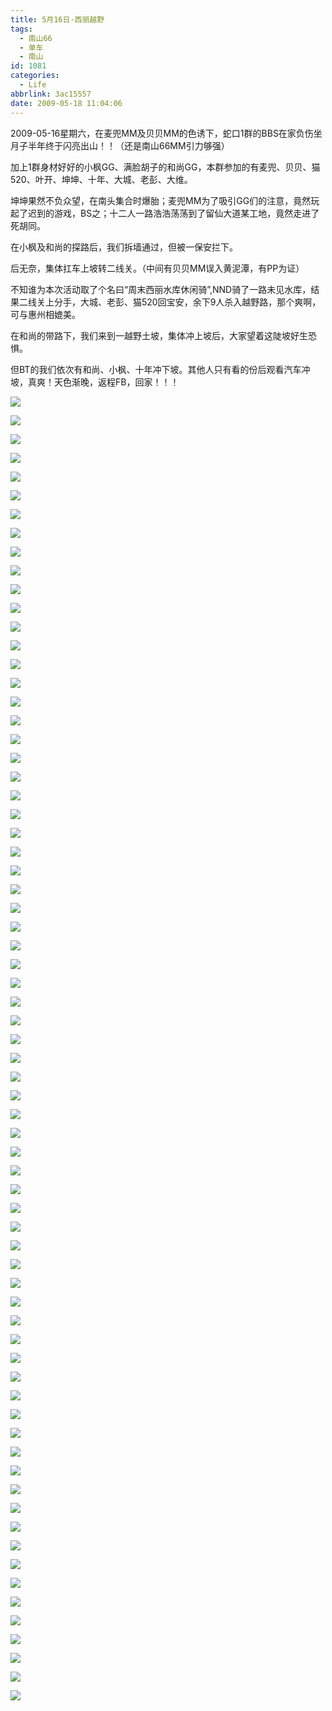 ```yaml
---
title: 5月16日·西丽越野
tags:
  - 南山66
  - 单车
  - 南山
id: 1081
categories:
  - Life
abbrlink: 3ac15557
date: 2009-05-18 11:04:06
---
```


2009-05-16星期六，在麦兜MM及贝贝MM的色诱下，蛇口1群的BBS在家负伤坐月子半年终于闪亮出山！！（还是南山66MM引力够强）

加上1群身材好好的小枫GG、满脸胡子的和尚GG，本群参加的有麦兜、贝贝、猫520、叶开、坤坤、十年、大城、老彭、大维。

坤坤果然不负众望，在南头集合时爆胎；麦兜MM为了吸引GG们的注意，竟然玩起了迟到的游戏，BS之；十二人一路浩浩荡荡到了留仙大道某工地，竟然走进了死胡同。

在小枫及和尚的探路后，我们拆墙通过，但被一保安拦下。

后无奈，集体扛车上坡转二线关。（中间有贝贝MM误入黄泥潭，有PP为证）

不知谁为本次活动取了个名曰“周末西丽水库休闲骑”,NND骑了一路未见水库，结果二线关上分手，大城、老彭、猫520回宝安，余下9人杀入越野路，那个爽啊，可与惠州相媲美。

在和尚的带路下，我们来到一越野土坡，集体冲上坡后，大家望着这陡坡好生恐惧。

但BT的我们依次有和尚、小枫、十年冲下坡。其他人只有看的份后观看汽车冲坡，真爽！天色渐晚，返程FB，回家！！！

![](/images/2009/05/18_20090518_11238.jpg)
<!--more-->
![](/images/2009/05/18_20090518_11239.jpg)

![](/images/2009/05/18_20090518_11240.jpg)

![](/images/2009/05/18_20090518_11241.jpg)

![](/images/2009/05/18_20090518_11242.jpg)

![](/images/2009/05/18_20090518_11243.jpg)

![](/images/2009/05/18_20090518_11244.jpg)

![](/images/2009/05/18_20090518_11245.jpg)

![](/images/2009/05/18_20090518_11246.jpg)

![](/images/2009/05/18_20090518_11247.jpg)

![](/images/2009/05/18_20090518_11248.jpg)

![](/images/2009/05/18_20090518_11249.jpg)

![](/images/2009/05/18_20090518_11250.jpg)

![](/images/2009/05/18_20090518_11251.jpg)

![](/images/2009/05/18_20090518_11252.jpg)

![](/images/2009/05/18_20090518_11253.jpg)

![](/images/2009/05/18_20090518_11254.jpg)

![](/images/2009/05/18_20090518_11255.jpg)

![](/images/2009/05/18_20090518_11256.jpg)

![](/images/2009/05/18_20090518_11257.jpg)

![](/images/2009/05/18_20090518_11258.jpg)

![](/images/2009/05/18_20090518_11259.jpg)

![](/images/2009/05/18_20090518_11260.jpg)

![](/images/2009/05/18_20090518_11261.jpg)

![](/images/2009/05/18_20090518_11262.jpg)

![](/images/2009/05/18_20090518_11263.jpg)

![](/images/2009/05/18_20090518_11264.jpg)

![](/images/2009/05/18_20090518_11265.jpg)

![](/images/2009/05/18_20090518_11266.jpg)

![](/images/2009/05/18_20090518_11267.jpg)

![](/images/2009/05/18_20090518_11268.jpg)

![](/images/2009/05/18_20090518_11269.jpg)

![](/images/2009/05/18_20090518_11270.jpg)

![](/images/2009/05/18_20090518_11271.jpg)

![](/images/2009/05/18_20090518_11272.jpg)

![](/images/2009/05/18_20090518_11273.jpg)

![](/images/2009/05/18_20090518_11274.jpg)

![](/images/2009/05/18_20090518_11275.jpg)

![](/images/2009/05/18_20090518_11276.jpg)

![](/images/2009/05/18_20090518_11277.jpg)

![](/images/2009/05/18_20090518_11278.jpg)

![](/images/2009/05/18_20090518_11279.jpg)

![](/images/2009/05/18_20090518_11280.jpg)

![](/images/2009/05/18_20090518_11281.jpg)

![](/images/2009/05/18_20090518_11282.jpg)

![](/images/2009/05/18_20090518_11283.jpg)

![](/images/2009/05/18_20090518_11284.jpg)

![](/images/2009/05/18_20090518_11285.jpg)

![](/images/2009/05/18_20090518_11286.jpg)

![](/images/2009/05/18_20090518_11287.jpg)

![](/images/2009/05/18_20090518_11288.jpg)

![](/images/2009/05/18_20090518_11289.jpg)

![](/images/2009/05/18_20090518_11290.jpg)

![](/images/2009/05/18_20090518_11291.jpg)

![](/images/2009/05/18_20090518_11292.jpg)

![](/images/2009/05/18_20090518_11293.jpg)

![](/images/2009/05/18_20090518_11294.jpg)

![](/images/2009/05/18_20090518_11295.jpg)

![](/images/2009/05/18_20090518_11296.jpg)

![](/images/2009/05/18_20090518_11297.jpg)

![](/images/2009/05/18_20090518_11298.jpg)

![](/images/2009/05/18_20090518_11299.jpg)

![](/images/2009/05/18_20090518_11300.jpg)

![](/images/2009/05/18_20090518_11301.jpg)

![](/images/2009/05/18_20090518_11302.jpg)

![](/images/2009/05/18_20090518_11303.jpg)

![](/images/2009/05/18_20090518_11304.jpg)

![](/images/2009/05/18_20090518_11305.jpg)

![](/images/2009/05/18_20090518_11306.jpg)

![](/images/2009/05/18_20090518_11307.jpg)